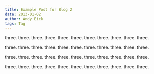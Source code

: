 ```yaml
---
title: Example Post for Blog 2
date: 2013-01-02
author: Andy Eick
tags: Tag
---
```

three. three. three. three. three. three. three. three. three. three. three.

three. three. three. three. three. three. three. three. three. three. three.

three. three. three. three. three. three. three. three. three. three. three.

three. three. three. three. three. three. three. three. three. three. three.
